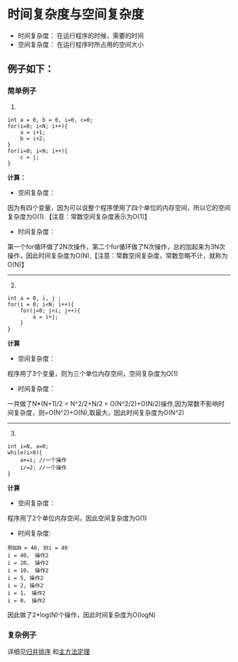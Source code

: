 # 时间复杂度与空间复杂度

- 时间复杂度： 在运行程序的时候，需要的时间
- 空间复杂度： 在运行程序时所占用的空间大小



## 例子如下：

### 简单例子

1. 
```
int a = 0, b = 0, i=0, c=0;
for(i=0; i<N; i++){
    a = i+1;
    b = i+2;
}
for(i=0; i<N; i++){
    c = j;
}

```

**计算：**

- 空间复杂度：

因为有四个变量，因为可以说整个程序使用了四个单位的内存空间，所以它的空间复杂度为O(1).【注意：常数空间复杂度表示为O(1)】

- 时间复杂度：

第一个for循环做了2N次操作，第二个for循环做了N次操作，总的加起来为3N次操作，因此时间复杂度为O(N),【注意：常数空间复杂度，常数忽略不计，就称为O(N)】


----------------------------------------------

2. 
```
int a = 0, i, j ;
for(i = 0; i<N; i++){
    for(j=0; j<i; j++){
        a = i+j;
    }
}

```

**计算**

- 空间复杂度：

程序用了3个变量，则为三个单位内存空间，空间复杂度为O(1)

- 时间复杂度：

一共做了N*(N+1)/2 = N^2/2+N/2 = O(N^2/2)+O(N/2)操作,因为常数不影响时间复杂度，则=O(N^2)+O(N),取最大，因此时间复杂度为O(N^2)

-----------------------

3. 
```
int i=N, a=0;
while(i>0){
    a+=i; //一个操作
    i/=2; //一个操作
}
```

**计算**

- 空间复杂度：

程序用了2个单位内存空间，因此空间复杂度为O(1)

- 时间复杂度:

```
例如N = 40, 则i = 40
i = 40， 操作2
i = 20， 操作2
i = 10， 操作2
i = 5, 操作2
i = 2, 操作2
i = 1， 操作2
i = 0， 操作2

```
因此做了2*log(N)个操作，因此时间复杂度为O(logN)


### 复杂例子

详细见<a href="https://github.com/shuangshuangshuangfeng/daguaishengji/blob/master/nlp/passage1/note/merge_sort.md">归并排序</a> 和<a href="https://github.com/shuangshuangshuangfeng/daguaishengji/blob/master/nlp/passage1/note/master_theorem.md">主方法定理</a> 






